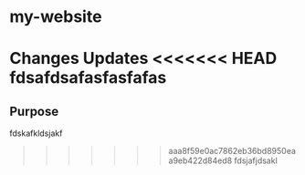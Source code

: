 # my-website
Changes
Updates
<<<<<<< HEAD
fdsafdsafasfasfafas
=======

## Purpose 
fdskafkldsjakf
>>>>>>> aaa8f59e0ac7862eb36bd8950eaa9eb422d84ed8
fdsjafjdsakl
